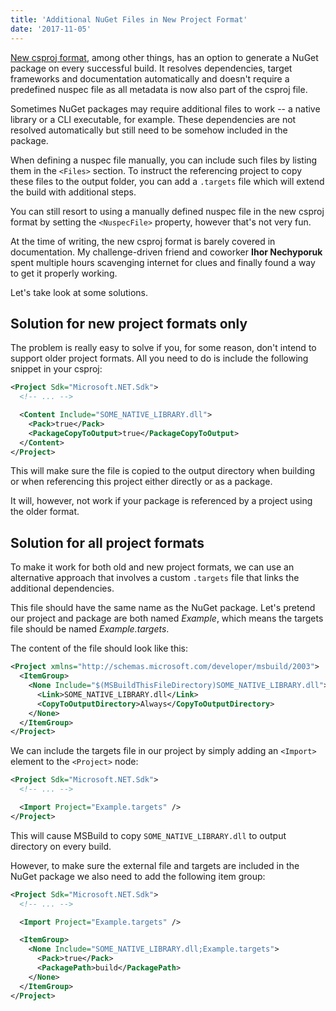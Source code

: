 ```yaml
---
title: 'Additional NuGet Files in New Project Format'
date: '2017-11-05'
---
```


[New csproj format](https://docs.microsoft.com/en-us/dotnet/core/tools/csproj), among other things, has an option to generate a NuGet package on every successful build. It resolves dependencies, target frameworks and documentation automatically and doesn't require a predefined nuspec file as all metadata is now also part of the csproj file.

Sometimes NuGet packages may require additional files to work -- a native library or a CLI executable, for example. These dependencies are not resolved automatically but still need to be somehow included in the package.

When defining a nuspec file manually, you can include such files by listing them in the `<Files>` section. To instruct the referencing project to copy these files to the output folder, you can add a `.targets` file which will extend the build with additional steps.

You can still resort to using a manually defined nuspec file in the new csproj format by setting the `<NuspecFile>` property, however that's not very fun.

At the time of writing, the new csproj format is barely covered in documentation. My challenge-driven friend and coworker **Ihor Nechyporuk** spent multiple hours scavenging internet for clues and finally found a way to get it properly working.

Let's take look at some solutions.

## Solution for new project formats only

The problem is really easy to solve if you, for some reason, don't intend to support older project formats. All you need to do is include the following snippet in your csproj:

```xml
<Project Sdk="Microsoft.NET.Sdk">
  <!-- ... -->

  <Content Include="SOME_NATIVE_LIBRARY.dll">
    <Pack>true</Pack>
    <PackageCopyToOutput>true</PackageCopyToOutput>
  </Content>
</Project>
```

This will make sure the file is copied to the output directory when building or when referencing this project either directly or as a package.

It will, however, not work if your package is referenced by a project using the older format.

## Solution for all project formats

To make it work for both old and new project formats, we can use an alternative approach that involves a custom `.targets` file that links the additional dependencies.

This file should have the same name as the NuGet package. Let's pretend our project and package are both named _Example_, which means the targets file should be named _Example.targets_.

The content of the file should look like this:

```xml
<Project xmlns="http://schemas.microsoft.com/developer/msbuild/2003">
  <ItemGroup>
    <None Include="$(MSBuildThisFileDirectory)SOME_NATIVE_LIBRARY.dll">
      <Link>SOME_NATIVE_LIBRARY.dll</Link>
      <CopyToOutputDirectory>Always</CopyToOutputDirectory>
    </None>
  </ItemGroup>
</Project>
```

We can include the targets file in our project by simply adding an `<Import>` element to the `<Project>` node:

```xml
<Project Sdk="Microsoft.NET.Sdk">
  <!-- ... -->

  <Import Project="Example.targets" />
</Project>
```

This will cause MSBuild to copy `SOME_NATIVE_LIBRARY.dll` to output directory on every build.

However, to make sure the external file and targets are included in the NuGet package we also need to add the following item group:

```xml
<Project Sdk="Microsoft.NET.Sdk">
  <!-- ... -->

  <Import Project="Example.targets" />

  <ItemGroup>
    <None Include="SOME_NATIVE_LIBRARY.dll;Example.targets">
      <Pack>true</Pack>
      <PackagePath>build</PackagePath>
    </None>
  </ItemGroup>
</Project>
```
